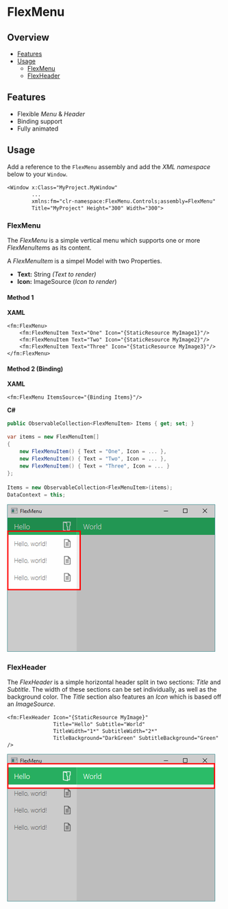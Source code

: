 # FlexMenu

## Overview

* [Features](#features)
* [Usage](#usage)
    * [FlexMenu](#flexmenu)
    * [FlexHeader](#flexheader)

## Features

* Flexible *Menu* & *Header*
* Binding support
* Fully animated

## Usage

Add a reference to the `FlexMenu` assembly and add the *XML namespace* below to your `Window`.

```xaml
<Window x:Class="MyProject.MyWindow"
        ...
        xmlns:fm="clr-namespace:FlexMenu.Controls;assembly=FlexMenu"
        Title="MyProject" Height="300" Width="300">
```

### FlexMenu

The *FlexMenu* is a simple vertical menu which supports one or more *FlexMenuItem*s as its content. 

A *FlexMenuItem* is a simpel Model with two Properties.

* **Text:** String *(Text to render)*
* **Icon:** ImageSource (*Icon to render*)

#### Method 1

**XAML**

```xaml
<fm:FlexMenu>
    <fm:FlexMenuItem Text="One" Icon="{StaticResource MyImage1}"/>
    <fm:FlexMenuItem Text="Two" Icon="{StaticResource MyImage2}"/>
    <fm:FlexMenuItem Text="Three" Icon="{StaticResource MyImage3}"/>
</fm:FlexMenu>
```

#### Method 2 (Binding)

**XAML**

```xaml
<fm:FlexMenu ItemsSource="{Binding Items}"/>
```

**C#**

```cs
public ObservableCollection<FlexMenuItem> Items { get; set; }
```

```cs
var items = new FlexMenuItem[]
{
    new FlexMenuItem() { Text = "One", Icon = ... },
    new FlexMenuItem() { Text = "Two", Icon = ... },
    new FlexMenuItem() { Text = "Three", Icon = ... }
};

Items = new ObservableCollection<FlexMenuItem>(items);
DataContext = this;
```

![FlexMenu](Media/FlexMenu.png)

### FlexHeader

The *FlexHeader* is a simple horizontal header split in two sections: *Title* and *Subtitle*. The width of these sections can be set individually, as well as the background color. The *Title* section also features an *Icon* which is based off an *ImageSource*.

```xaml
<fm:FlexHeader Icon="{StaticResource MyImage}"
               Title="Hello" Subtitle="World"
               TitleWidth="1*" SubtitleWidth="2*"
               TitleBackground="DarkGreen" SubtitleBackground="Green" />
```

![FlexMenu](Media/FlexHeader.png)
